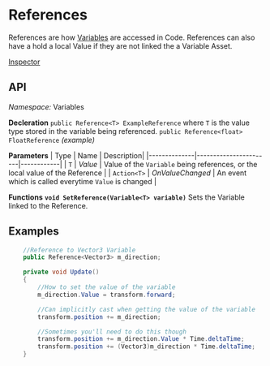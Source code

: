 # References
References are how [Variables](https://github.com/j-reason/ScriptableVariables/blob/main/Assets/ScriptableVariables/Documentation%7E/Variables.md) are accessed in Code. References can also have a hold a local Value if they are not linked the a Variable Asset.

[Inspector](/Media/ReferenceInspector.gif?raw=true)

## API
*Namespace:* Variables 

**Decleration**
`public Reference<T> ExampleReference` where `T` is the value type stored in the variable being referenced.
`public Reference<float> FloatReference` *(example)*

**Parameters**
| Type          | Name                 | Description|
|--------------|-----------------------|------------|
| `T`          | *Value*               | Value of the `Variable` being references, or the local value of the Reference     |
| `Action<T>`  | *OnValueChanged*      | An event which is called everytime `Value` is changed      |

**Functions**
**`void SetReference(Variable<T> variable)`**
Sets the Variable linked to the Reference.


## Examples

```cs
    //Reference to Vector3 Variable
    public Reference<Vector3> m_direction;

    private void Update()
    {
        //How to set the value of the variable
        m_direction.Value = transform.forward;

        //Can implicitly cast when getting the value of the variable
        transform.position += m_direction;

        //Sometimes you'll need to do this though
        transform.position += m_direction.Value * Time.deltaTime;
        transform.position += (Vector3)m_direction * Time.deltaTime;  
    }
```